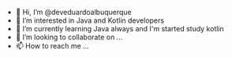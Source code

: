 - 👋 Hi, I’m @deveduardoalbuquerque
- 👀 I’m interested in Java and Kotlin developers
- 🌱 I’m currently learning Java always and I'm started study kotlin
- 💞️ I’m looking to collaborate on ...
- 📫 How to reach me ...

<!---
deveduardoalbuquerque/deveduardoalbuquerque is a ✨ special ✨ repository because its `README.md` (this file) appears on your GitHub profile.
You can click the Preview link to take a look at your changes.
--->
